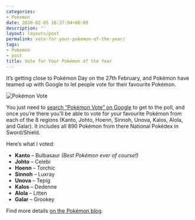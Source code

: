 ```yaml
---
categories:
- Pokemon
date: 2020-02-05 16:37:04+00:00
description: ''
layout: layouts/post
permalink: vote-for-your-pokemon-of-the-year/
tags:
- Pokemon
- post
title: Vote for Your Pokémon of the Year
---
```


<p>It&#8217;s getting close to Pokémon Day on the 27th February, and Pokémon have teamed up with Google to let people vote for their favourite Pokémon.</p>
<p><img src="https://chrishannah.me/images/2020/02/Pok%C3%A9mon.png" alt="Pokémon Vote" /></p>
<p>You just need to <a href="https://www.google.com/search?q=pokemon+vote">search &#8220;Pokémon Vote&#8221; on Google</a> to get to the poll, and once you&#8217;re there you&#8217;ll be able to vote for your favourite Pokémon from each of the 8 regions (Kanto, Johto, Hoenn, Sinnoh, Unova, Kalos, Alola, and Galar). It includes all 890 Pokémon from there National Pokédex in Sword/Shield.</p>
<p>Here&#8217;s what I voted:</p>
<ul>
<li><strong>Kanto</strong> &#8211; Bulbasaur <em>(Best Pokémon ever of course!)</em></li>
<li><strong>Johto</strong> &#8211; Celebi</li>
<li><strong>Hoenn</strong> &#8211; Torchic</li>
<li><strong>Sinnoh</strong> &#8211; Luxray</li>
<li><strong>Unova</strong> &#8211; Tepig</li>
<li><strong>Kalos</strong> &#8211; Dedenne</li>
<li><strong>Alola</strong> &#8211; Litten</li>
<li><strong>Galar</strong> &#8211; Grookey</li>
</ul>
<p>Find more details <a href="https://www.pokemon.com/us/pokemon-news/vote-for-the-most-popular-pokemon-for-pokemon-day/">on the Pokémon blog</a>.</p>
